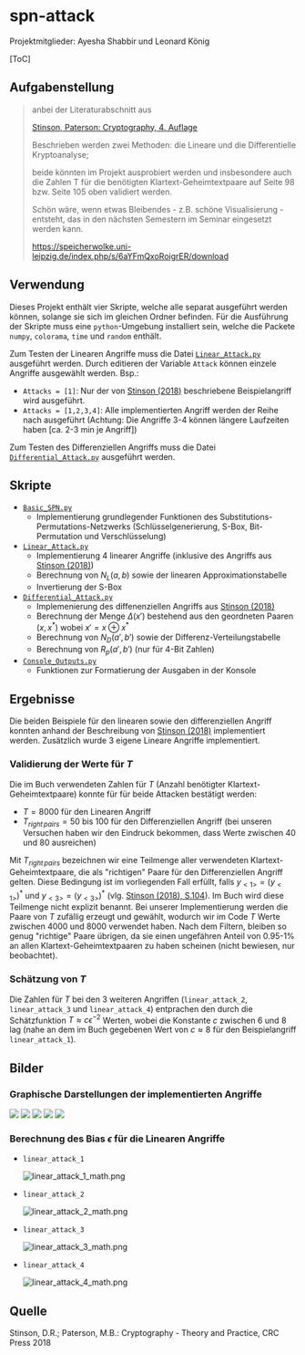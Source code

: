 # spn-attack

Projektmitglieder: Ayesha Shabbir und Leonard König

[ToC]

## Aufgabenstellung

> anbei der Literaturabschnitt aus
> 
> [Stinson, Paterson: Cryptography, 4. Auflage](#quelle)
> 
> Beschrieben werden zwei Methoden:
> die Lineare und die Differentielle Kryptoanalyse;
> 
> beide könnten im Projekt ausprobiert werden und insbesondere auch die 
> Zahlen T für die benötigten Klartext-Geheimtextpaare auf Seite 98 bzw. 
> Seite 105 oben validiert werden.
> 
> Schön wäre, wenn etwas Bleibendes - z.B. schöne Visualisierung - 
> entsteht, das in den nächsten Semestern im Seminar eingesetzt werden kann.
> 
> https://speicherwolke.uni-leipzig.de/index.php/s/6aYFmQxoRoigrER/download

## Verwendung

Dieses Projekt enthält vier Skripte, welche alle separat ausgeführt werden können, solange sie sich im gleichen Ordner befinden. Für die Ausführung der Skripte muss eine `python`-Umgebung installiert sein, welche die Packete `numpy`, `colorama`, `time` und `random` enthält.

Zum Testen der Linearen Angriffe muss die Datei [`Linear_Attack.py`](Linear_Attack.py) ausgeführt werden. Durch editieren der Variable `Attack` können einzele Angriffe ausgewählt werden. Bsp.:
- `Attacks = [1]`: Nur der von [Stinson (2018)](#quelle) beschriebene Beispielangriff wird ausgeführt.
- `Attacks = [1,2,3,4]`: Alle implementierten Angriff werden der Reihe nach ausgeführt (Achtung: Die Angriffe 3-4 können längere Laufzeiten haben [ca. 2-3 min je Angriff])

Zum Testen des Differenziellen Angriffs muss die Datei [`Differential_Attack.py`](Differential_Attack.py) ausgeführt werden.

## Skripte

- [`Basic_SPN.py`](Basic_SPN.py)
  - Implementierung grundlegender Funktionen des Substitutions-Permutations-Netzwerks (Schlüsselgenerierung, S-Box, Bit-Permutation und Verschlüsselung)
- [`Linear_Attack.py`](Linear_Attack.py)
  - Implementierung 4 linearer Angriffe (inklusive des Angriffs aus [Stinson (2018)](#quelle))
  - Berechnung von $`N_L(a,b)`$ sowie der linearen Approximationstabelle
  - Invertierung der S-Box
- [`Differential_Attack.py`](Differential_Attack.py)
  - Implemenierung des diffenenziellen Angriffs aus [Stinson (2018)](#quelle)
  - Berechnung der Menge $`\Delta(x')`$ bestehend aus den geordneten Paaren $`(x,x^*)`$ wobei $`x'=x\oplus x^*`$
  - Berechnung von $`N_D(a',b')`$ sowie der Differenz-Verteilungstabelle
  - Berechnung von $`R_p(a',b')`$ (nur für 4-Bit Zahlen)
- [`Console_Outputs.py`](Console_Outputs.py)
  - Funktionen zur Formatierung der Ausgaben in der Konsole

## Ergebnisse

Die beiden Beispiele für den linearen sowie den differenziellen Angriff konnten anhand der Beschreibung von [Stinson (2018)](#quelle) implementiert werden. Zusätzlich wurde 3 eigene Lineare Angriffe implementiert.

### Validierung der Werte für $`T`$

Die im Buch verwendeten Zahlen für $`T`$ (Anzahl benötigter Klartext-Geheimtextpaare) konnte für für beide Attacken bestätigt werden:
- $`T=8000`$ für den Linearen Angriff
- $`T_{right\,pairs}=50`$ bis $`100`$ für den Differenziellen Angriff (bei unseren Versuchen haben wir den Eindruck bekommen, dass Werte zwischen $40$ und $80$ ausreichen)

Mit $`T_{right\,pairs}`$ bezeichnen wir eine Teilmenge aller verwendeten Klartext-Geheimtextpaare, die als "richtigen" Paare für den Differenziellen Angriff gelten. Diese Bedingung ist im vorliegenden Fall erfüllt, falls $`y_{<1>}=(y_{<1>})^*`$ und $`y_{<3>}=(y_{<3>})^*`$ (vlg. [Stinson (2018), S.104](#quelle)). Im Buch wird diese Teilmenge nicht explizit benannt. Bei unserer Implementierung werden die Paare von $`T`$ zufällig erzeugt und gewählt, wodurch wir im Code $`T`$ Werte zwischen $`4000`$ und $`8000`$ verwendet haben. Nach dem Filtern, bleiben so genug "richtige" Paare übrigen, da sie einen ungefähren Anteil von 0.95-1% an allen Klartext-Geheimtextpaaren zu haben scheinen (nicht bewiesen, nur beobachtet).

### Schätzung von $`T`$

Die Zahlen für $`T`$ bei den 3 weiteren Angriffen (`linear_attack_2`, `linear_attack_3` und `linear_attack_4`) entprachen den durch die Schätzfunktion $`T\approx c\epsilon^{-2}`$ Werten, wobei die Konstante $`c`$ zwischen $`6`$ und $`8`$ lag (nahe an dem im Buch gegebenen Wert von $`c\approx 8`$ für den Beispielangriff `linear_attack_1`).

## Bilder
### Graphische Darstellungen der implementierten Angriffe

![](images/networks/linear_attack_1_overview.png)
![](images/networks/linear_attack_2_overview.png)
![](images/networks/linear_attack_3_overview.png)
![](images/networks/linear_attack_4_overview.png)
![](images/networks/differential_attack_overview.png)

### Berechnung des Bias $`\epsilon`$ für die Linearen Angriffe

- `linear_attack_1`
  
  ![linear_attack_1_math.png](images/math/linear_attack_1_math.png)

- `linear_attack_2`
  
  ![linear_attack_2_math.png](images/math/linear_attack_2_math.png)

- `linear_attack_3`
  
  ![linear_attack_3_math.png](images/math/linear_attack_3_math.png)

- `linear_attack_4`
  
  ![linear_attack_4_math.png](images/math/linear_attack_4_math.png)

## Quelle

Stinson, D.R.; Paterson, M.B.: Cryptography - Theory and Practice, CRC Press 2018
